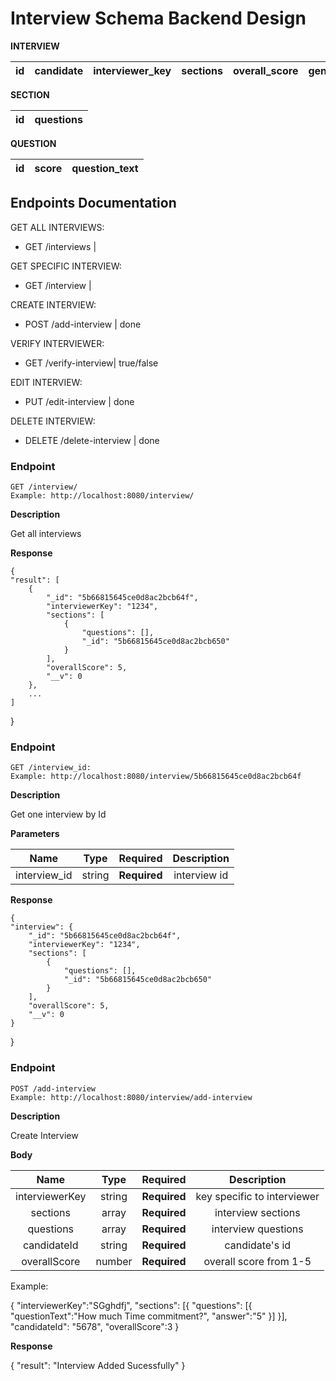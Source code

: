 # Interview Schema Backend Design

**INTERVIEW**

|   id  |   candidate  |   interviewer_key    |   sections  |overall_score    |  general_notes  |
|:------:|:-------:|:------:|:-------:|:------:|:-------:|

**SECTION**

|   id  |  questions  |
|:------:|:-------:|

**QUESTION**

|   id  |   score   | question_text |
|:------:|:-------:|:------:|


## Endpoints Documentation 


GET ALL INTERVIEWS: 
* GET /interviews | <interview>

GET SPECIFIC INTERVIEW: 
* GET /interview | <interview>

CREATE INTERVIEW:
* POST /add-interview | done

VERIFY INTERVIEWER:
* GET /verify-interview| true/false

EDIT INTERVIEW: 
* PUT /edit-interview | done

DELETE INTERVIEW:
* DELETE /delete-interview | done

### Endpoint

    GET /interview/
    Example: http://localhost:8080/interview/

**Description**

Get all interviews

**Response**

    {
    "result": [
        {
            "_id": "5b66815645ce0d8ac2bcb64f",
            "interviewerKey": "1234",
            "sections": [
                {
                    "questions": [],
                    "_id": "5b66815645ce0d8ac2bcb650"
                }
            ],
            "overallScore": 5,
            "__v": 0
        },
        ...
    ]
}

### Endpoint

    GET /interview_id:
    Example: http://localhost:8080/interview/5b66815645ce0d8ac2bcb64f

    
**Description**

Get one interview by Id

**Parameters**

|   Name    |  Type  | Required                      | Description               |
|:---------:|:------:|:-----------------------------:|:-------------------------:|
| interview_id  | string | **Required** | interview id

**Response**
    
    {
    "interview": {
        "_id": "5b66815645ce0d8ac2bcb64f",
        "interviewerKey": "1234",
        "sections": [
            {
                "questions": [],
                "_id": "5b66815645ce0d8ac2bcb650"
            }
        ],
        "overallScore": 5,
        "__v": 0
    }
}
 
### Endpoint

    POST /add-interview
    Example: http://localhost:8080/interview/add-interview

    
**Description**

Create Interview

**Body**

|   Name    |  Type  | Required                      | Description               |
|:---------:|:------:|:-----------------------------:|:-------------------------:|
| interviewerKey  | string | **Required** | key specific to interviewer
| sections  | array | **Required** | interview sections
| questions  | array | **Required** | interview questions
| candidateId  | string | **Required** | candidate's id
| overallScore  | number | **Required** | overall score from 1-5

Example: 

{
	"interviewerKey":"SGghdfj",
	"sections": [{
			"questions": [{
				"questionText":"How much Time commitment?",
				"answer":"5"
			}]
	}],
	"candidateId": "5678",
	"overallScore":3
}

**Response**

{
    "result": "Interview Added Sucessfully"
}